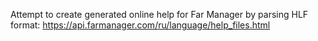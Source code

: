 Attempt to create generated online help for Far Manager
by parsing HLF format:
https://api.farmanager.com/ru/language/help_files.html
